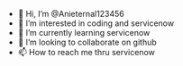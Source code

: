 - 👋 Hi, I’m @Anieternal123456
- 👀 I’m interested in coding and servicenow
- 🌱 I’m currently learning servicenow
- 💞️ I’m looking to collaborate on github
- 📫 How to reach me thru servicenow

<!---
Anieternal123456/Anieternal123456 is a ✨ special ✨ repository because its `README.md` (this file) appears on your GitHub profile.
You can click the Preview link to take a look at your changes.
--->
